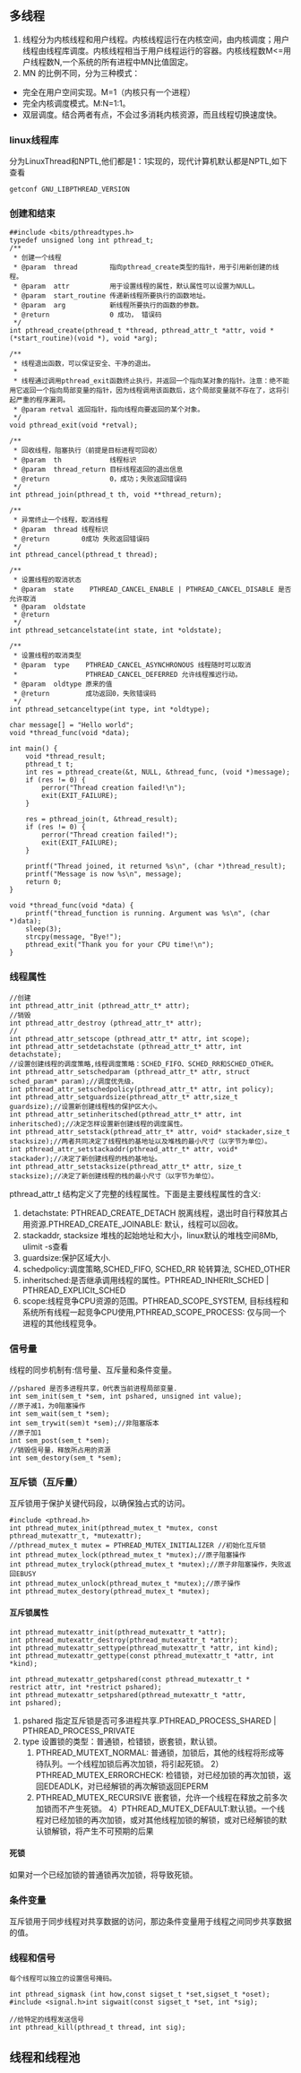 
## 多线程
1. 线程分为内核线程和用户线程。内核线程运行在内核空间，由内核调度；用户线程由线程库调度。内核线程相当于用户线程运行的容器。内核线程数M<=用户线程数N,一个系统的所有进程中MN比值固定。
2. MN 的比例不同，分为三种模式：
 * 完全在用户空间实现。M=1（内核只有一个进程）
 * 完全内核调度模式。M:N=1:1。
 * 双层调度。结合两者有点，不会过多消耗内核资源，而且线程切换速度快。

### linux线程库
分为LinuxThread和NPTL,他们都是1：1实现的，现代计算机默认都是NPTL,如下查看
```
getconf GNU_LIBPTHREAD_VERSION
```

### 创建和结束
```
##include <bits/pthreadtypes.h>
typedef unsigned long int pthread_t;
/**
 * 创建一个线程
 * @param  thread        指向pthread_create类型的指针，用于引用新创建的线程。
 * @param  attr          用于设置线程的属性，默认属性可以设置为NULL。
 * @param  start_routine 传递新线程所要执行的函数地址。
 * @param  arg           新线程所要执行的函数的参数。
 * @return               0 成功， 错误码
 */
int pthread_create(pthread_t *thread, pthread_attr_t *attr, void *(*start_routine)(void *), void *arg);

/**
 * 线程退出函数，可以保证安全、干净的退出。
 *
 * 线程通过调用pthread_exit函数终止执行，并返回一个指向某对象的指针。注意：绝不能用它返回一个指向局部变量的指针，因为线程调用该函数后，这个局部变量就不存在了，这将引起严重的程序漏洞。
 * @param retval 返回指针，指向线程向要返回的某个对象。
 */
void pthread_exit(void *retval);

/**
 * 回收线程，阻塞执行（前提是目标进程可回收）
 * @param  th            线程标识
 * @param  thread_return 目标线程返回的退出信息
 * @return               0，成功；失败返回错误码
 */
int pthread_join(pthread_t th, void **thread_return);

/**
 * 异常终止一个线程，取消线程
 * @param  thread 线程标识
 * @return        0成功 失败返回错误码
 */
int pthread_cancel(pthread_t thread);

/**
 * 设置线程的取消状态
 * @param  state    PTHREAD_CANCEL_ENABLE | PTHREAD_CANCEL_DISABLE 是否允许取消
 * @param  oldstate
 * @return
 */
int pthread_setcancelstate(int state, int *oldstate);

/**
 * 设置线程的取消类型
 * @param  type    PTHREAD_CANCEL_ASYNCHRONOUS 线程随时可以取消
 *                 PTHREAD_CANCEL_DEFERRED 允许线程推迟行动。
 * @param  oldtype 原来的值
 * @return         成功返回0，失败错误码
 */
int pthread_setcanceltype(int type, int *oldtype);
```


```
char message[] = "Hello world";
void *thread_func(void *data);

int main() {
	void *thread_result;
	pthread_t t;
	int res = pthread_create(&t, NULL, &thread_func, (void *)message);
	if (res != 0) {
		perror("Thread creation failed!\n");
        exit(EXIT_FAILURE);
	}

	res = pthread_join(t, &thread_result);
	if (res != 0) {
		perror("Thread creation failed!");
        exit(EXIT_FAILURE);
	}

	printf("Thread joined, it returned %s\n", (char *)thread_result);
    printf("Message is now %s\n", message);
	return 0;
}

void *thread_func(void *data) {
	printf("thread_function is running. Argument was %s\n", (char *)data);
    sleep(3);
    strcpy(message, "Bye!");
    pthread_exit("Thank you for your CPU time!\n");
}
```

### 线程属性

```
//创建
int pthread_attr_init (pthread_attr_t* attr);
//销毁
int pthread_attr_destroy (pthread_attr_t* attr);
//
int pthread_attr_setscope (pthread_attr_t* attr, int scope);
int pthread_attr_setdetachstate (pthread_attr_t* attr, int detachstate);
//设置创建线程的调度策略,线程调度策略：SCHED_FIFO、SCHED_RR和SCHED_OTHER。
int pthread_attr_setschedparam (pthread_attr_t* attr, struct sched_param* param);//调度优先级，
int pthread_attr_setschedpolicy(pthread_attr_t* attr, int policy);
int pthread_attr_setguardsize(pthread_attr_t* attr,size_t guardsize);//设置新创建线程栈的保护区大小。
int pthread_attr_setinheritsched(pthread_attr_t* attr, int inheritsched);//决定怎样设置新创建线程的调度属性。
int pthread_attr_setstack(pthread_attr_t* attr, void* stackader,size_t stacksize);//两者共同决定了线程栈的基地址以及堆栈的最小尺寸（以字节为单位）。
int pthread_attr_setstackaddr(pthread_attr_t* attr, void* stackader);//决定了新创建线程的栈的基地址。
int pthread_attr_setstacksize(pthread_attr_t* attr, size_t stacksize);//决定了新创建线程的栈的最小尺寸（以字节为单位）。

```
pthread_attr_t 结构定义了完整的线程属性。下面是主要线程属性的含义:
1. detachstate: PTHREAD_CREATE_DETACH 脱离线程，退出时自行释放其占用资源.PTHREAD_CREATE_JOINABLE: 默认，线程可以回收。
2. stackaddr, stacksize 堆栈的起始地址和大小，linux默认的堆栈空间8Mb, ulimit -s查看
3. guardsize:保护区域大小.
4. schedpolicy:调度策略,SCHED_FIFO, SCHED_RR 轮转算法, SCHED_OTHER
5. inheritsched:是否继承调用线程的属性。PTHREAD_INHERIt_SCHED | PTHREAD_EXPLICIt_SCHED
6. scope:线程竞争CPU资源的范围。PTHREAD_SCOPE_SYSTEM, 目标线程和系统所有线程一起竞争CPU使用,PTHREAD_SCOPE_PROCESS: 仅与同一个进程的其他线程竞争。

### 信号量
线程的同步机制有:信号量、互斥量和条件变量。

```
//pshared 是否多进程共享，0代表当前进程局部变量.
int sem_init(sem_t *sem, int pshared, unsigned int value);
//原子减1，为0阻塞操作
int sem_wait(sem_t *sem);
int sem_trywit(sem)t *sem);//非阻塞版本
//原子加1
int sem_post(sem_t *sem);
//销毁信号量，释放所占用的资源
int sem_destory(sem_t *sem);
```

### 互斥锁（互斥量）
互斥锁用于保护关键代码段，以确保独占式的访问。
```
#include <pthread.h>
int pthread_mutex_init(pthread_mutex_t *mutex, const pthread_mutexattr_t, *mutexattr);
//pthread_mutex_t mutex = PTHREAD_MUTEX_INITIALIZER //初始化互斥锁
int pthread_mutex_lock(pthread_mutex_t *mutex);//原子阻塞操作
int pthread_mutex_trylock(pthread_mutex_t *mutex);//原子非阻塞操作，失败返回EBUSY
int pthread_mutex_unlock(pthread_mutex_t *mutex);//原子操作
int pthread_mutex_destory(pthread_mutex_t *mutex);
```

#### 互斥锁属性
```
int pthread_mutexattr_init(pthread_mutexattr_t *attr);
int pthread_mutexattr_destroy(pthread_mutexattr_t *attr);
int pthread_mutexattr_settype(pthread_mutexattr_t *attr, int kind);
int pthread_mutexattr_gettype(const pthread_mutexattr_t *attr, int *kind);

int pthread_mutexattr_getpshared(const pthread_mutexattr_t *
restrict attr, int *restrict pshared);
int pthread_mutexattr_setpshared(pthread_mutexattr_t *attr,
int pshared);
```
1. pshared 指定互斥锁是否可多进程共享.PTHREAD_PROCESS_SHARED | PTHREAD_PROCESS_PRIVATE
2. type 设置锁的类型：普通锁，检错锁，嵌套锁，默认锁。
    1) PTHREAD_MUTEXT_NORMAL: 普通锁，加锁后，其他的线程将形成等待队列。一个线程加锁后再次加锁，将引起死锁。
    2）PTHREAD_MUTEX_ERRORCHECK: 检错锁，对已经加锁的再次加锁，返回EDEADLK，对已经解锁的再次解锁返回EPERM
    3) PTHREAD_MUTEX_RECURSIVE 嵌套锁，允许一个线程在释放之前多次加锁而不产生死锁。
    4）PTHREAD_MUTEX_DEFAULT:默认锁。一个线程对已经加锁的再次加锁，或对其他线程加锁的解锁，或对已经解锁的默认锁解锁，将产生不可预期的后果

#### 死锁

如果对一个已经加锁的普通锁再次加锁，将导致死锁。

### 条件变量
互斥锁用于同步线程对共享数据的访问，那边条件变量用于线程之间同步共享数据的值。

### 线程和信号
    每个线程可以独立的设置信号掩码。

```
int pthread_sigmask (int how,const sigset_t *set,sigset_t *oset);
#include <signal.h>int sigwait(const sigset_t *set, int *sig);

//给特定的线程发送信号
int pthread_kill(pthread_t thread, int sig);
```

## 线程和线程池
